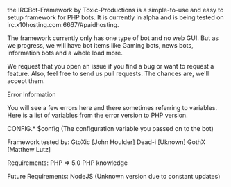 the IRCBot-Framework by Toxic-Productions is a simple-to-use and easy to setup framework for PHP bots. It is currently in alpha and is being tested on irc.x10hosting.com:6667/#paidhosting.

The framework currently only has one type of bot and no web GUI. But as we progress, we will have bot items like Gaming bots, news bots, information bots and a whole load more.

We request that you open an issue if you find a bug or want to request a feature. Also, feel free to send us pull requests. The chances are, we'll accept them.



Error Information

You will see a few errors here and there sometimes referring to variables. Here is a list of variables from the error version to PHP version.

CONFIG.* $config (The configuration variable you passed on to the bot)






Framework tested by:
GtoXic [John Houlder]
Dead-i [Uknown]
GothX  [Matthew Lutz]






Requirements:
PHP => 5.0
PHP knowledge

Future Requirements:
NodeJS (Unknown version due to constant updates)